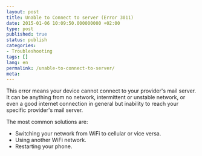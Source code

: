 ```yaml
---
layout: post
title: Unable to Connect to server (Error 3011)
date: 2015-01-06 10:09:50.000000000 +02:00
type: post
published: true
status: publish
categories:
- Troubleshooting
tags: []
lang: en
permalink: /unable-to-connect-to-server/
meta:
---
```


This error means your device cannot connect to your provider's mail server. It can be anything from no network, intermittent or unstable network, or even a good internet connection in general but inability to reach your specific provider's mail server.

The most common solutions are:

* Switching your network from WiFi to cellular or vice versa.
* Using another WiFi network.
* Restarting your phone.
